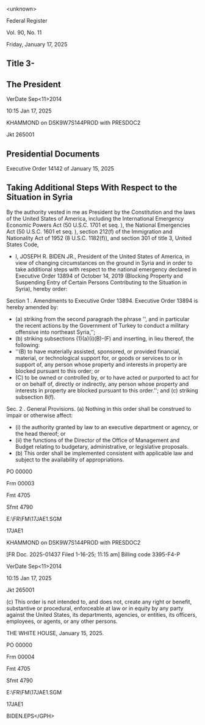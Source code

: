 &lt;unknown&gt;

Federal  Register

Vol.  90,  No.  11

Friday,  January  17,  2025

## Title  3-

## The  President

VerDate Sep&lt;11&gt;2014

10:15 Jan 17, 2025

KHAMMOND on DSK9W7S144PROD with PRESDOC2

Jkt 265001

## Presidential Documents

Executive  Order  14142  of  January  15,  2025

## Taking  Additional  Steps  With  Respect  to  the  Situation  in Syria

By  the  authority  vested  in  me  as  President  by  the  Constitution  and  the laws of the United States of America, including the International Emergency Economic  Powers  Act  (50  U.S.C.  1701 et  seq. ),  the  National  Emergencies Act (50 U.S.C. 1601 et seq. ), section 212(f) of the Immigration and Nationality Act  of  1952  (8  U.S.C.  1182(f)),  and  section  301  of  title  3,  United  States Code,

- I, JOSEPH  R.  BIDEN  JR.,  President  of  the  United  States  of  America,  in view  of  changing  circumstances  on  the  ground  in  Syria  and  in  order  to take  additional  steps  with  respect  to  the  national  emergency  declared  in Executive  Order  13894  of  October  14,  2019  (Blocking  Property  and  Suspending  Entry  of  Certain  Persons  Contributing  to  the  Situation  in  Syria), hereby order:

Section  1 . Amendments  to  Executive  Order  13894. Executive  Order  13894 is hereby amended by:

- (a)  striking  from  the  second  paragraph  the  phrase  '',  and  in  particular the recent actions by the Government of Turkey to conduct a military offensive into northeast Syria,'';
- (b)  striking  subsections  (1)(a)(i)(B)-(F)  and  inserting,  in  lieu  thereof,  the following:
- ''(B) to have materially assisted, sponsored, or provided financial, material, or  technological  support  for,  or  goods  or  services  to  or  in  support  of, any person whose property and interests in property are blocked pursuant to this order; or
- (C)  to  be  owned  or  controlled  by,  or  to  have  acted  or  purported  to  act for  or  on  behalf  of,  directly  or  indirectly,  any  person  whose  property and interests in property are blocked pursuant to this order.''; and (c) striking subsection 8(f).

Sec.  2 . General  Provisions. (a)  Nothing  in  this  order  shall  be  construed to impair or otherwise affect:

- (i)  the  authority  granted  by  law  to  an  executive  department  or  agency, or the head thereof; or
- (ii)  the  functions  of  the  Director  of  the  Office  of  Management  and  Budget relating to budgetary, administrative, or legislative proposals.
- (b)  This  order  shall  be  implemented  consistent  with  applicable  law  and subject to the availability of appropriations.

PO 00000

Frm 00003

Fmt 4705

Sfmt 4790

E:\FR\FM\17JAE1.SGM

17JAE1

KHAMMOND on DSK9W7S144PROD with PRESDOC2

[FR  Doc.  2025-01437 Filed  1-16-25;  11:15  am] Billing  code  3395-F4-P

VerDate Sep&lt;11&gt;2014

10:15 Jan 17, 2025

Jkt 265001

(c) This order is not intended to, and does not, create any right or benefit, substantive  or  procedural,  enforceable  at  law  or  in  equity  by  any  party against  the  United  States,  its  departments,  agencies,  or  entities,  its  officers, employees, or agents, or any other persons.

<!-- image -->

THE WHITE HOUSE, January  15,  2025.

PO 00000

Frm 00004

Fmt 4705

Sfmt 4790

E:\FR\FM\17JAE1.SGM

17JAE1

BIDEN.EPS&lt;/GPH&gt;